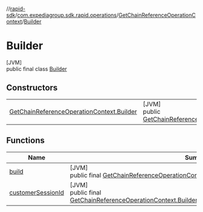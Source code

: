 //[rapid-sdk](../../../../index.md)/[com.expediagroup.sdk.rapid.operations](../../index.md)/[GetChainReferenceOperationContext](../index.md)/[Builder](index.md)

# Builder

[JVM]\
public final class [Builder](index.md)

## Constructors

| | |
|---|---|
| [GetChainReferenceOperationContext.Builder](-get-chain-reference-operation-context.-builder.md) | [JVM]<br>public [GetChainReferenceOperationContext.Builder](index.md)[GetChainReferenceOperationContext.Builder](-get-chain-reference-operation-context.-builder.md)([String](https://docs.oracle.com/javase/8/docs/api/java/lang/String.html)customerSessionId) |

## Functions

| Name | Summary |
|---|---|
| [build](build.md) | [JVM]<br>public final [GetChainReferenceOperationContext](../index.md)[build](build.md)() |
| [customerSessionId](customer-session-id.md) | [JVM]<br>public final [GetChainReferenceOperationContext.Builder](index.md)[customerSessionId](customer-session-id.md)([String](https://docs.oracle.com/javase/8/docs/api/java/lang/String.html)customerSessionId) |
